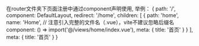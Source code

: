 在router文件夹下页面注册中通过component声明使用,
举例：
{
    path: '/',
    component: DefaultLayout,
    redirect: '/home',
    children: [
        {
            path: 'home',
            name: 'Home',
            // 注意引入完整的文件名（.vue），vite不建议忽略后缀名
            component: () => import('@/views/home/index.vue'),
            meta: {
                title: '首页'
            }
        }
    ],
    meta: {
        title: '首页'
    }
}